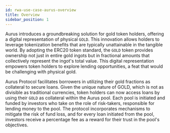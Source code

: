 ```yaml
---
id: rwa-use-case-aurus-overview
title: Overview
sidebar_position: 1
---
```


Aurus introduces a groundbreaking solution for gold token holders, offering a digital representation of physical `GOLD`. This innovation allows holders to leverage tokenization benefits that are typically unattainable in the tangible world. By adopting the ERC20 token standard, the `GOLD` token provides ownership not just in entire gold ingots but in fractional amounts that collectively represent the ingot's total value. This digital representation empowers token holders to explore lending opportunities, a feat that would be challenging with physical gold.

Aurus Protocol facilitates borrowers in utilizing their gold fractions as collateral to secure loans. Given the unique nature of GOLD, which is not as divisible as traditional currencies, token holders can now access loans by using their `GOLD` as collateral within the Aurus pool. Each pool is initiated and funded by investors who take on the role of risk-takers, responsible for lending money to the pool. The protocol incorporates mechanisms to mitigate the risk of fund loss, and for every loan initiated from the pool, investors receive a percentage fee as a reward for their trust in the pool's objectives.
